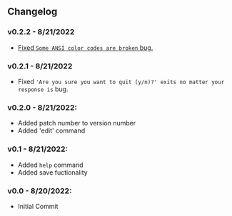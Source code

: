 ## Changelog
### v0.2.2 - 8/21/2022
 * [Fixed `Some ANSI color codes are broken` bug.](https://github.com/newDan1/endless-sky-save-editor/issues/3)
### v0.2.1 - 8/21/2022
 * Fixed ```'Are you sure you want to quit (y/n)?' exits no matter your response is``` bug.
### v0.2.0 - 8/21/2022:
 - Added patch number to version number
 - Added 'edit' command
### v0.1 - 8/21/2022:
 - Added ```help``` command
 - Added save fuctionality
### v0.0 - 8/20/2022:
 - Initial Commit
